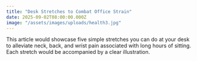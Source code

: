 ```yaml
---
title: "Desk Stretches to Combat Office Strain"
date: 2025-09-02T08:00:00.000Z
image: "/assets/images/uploads/health3.jpg"
---
```


This article would showcase five simple stretches you can do at your desk to alleviate neck, back, and wrist pain associated with long hours of sitting. Each stretch would be accompanied by a clear illustration.
